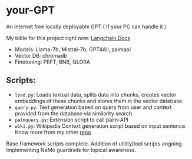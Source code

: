 # your-GPT
An internet free locally deployable GPT ( If your PC can handle it )

My bible for this project right now: [Langchain Docs](https://python.langchain.com/docs/expression_language/interface)

- Models: Llama-7b, Mistral-7b, GPT4All, palmapi
- Vector DB: chromadb
- Finetuning: PEFT, BNB, QLORA

## Scripts:

- `load.py`: Loads textual data, splits data into chunks, creates vector embeddings of these chunks and stores them in the vector database.
- `query.py`: Text generation based on query from user and context provided from the database via similarity search.
- `palmquery.py`: Extension script to call palm-API
- `wiki.py`: Wikipedia Context generation script based on input sentence. Know more from my other [repo](https://github.com/abhishekmani12/Wiki-Content-Retriever)

Base framework scripts complete. Addition of utility/tool scripts ongoing. Implementing NeMo guardrails for topical awareness. 
